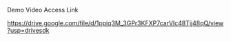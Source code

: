 Demo Video Access Link

https://drive.google.com/file/d/1ppiq3M_3GPr3KFXP7carVlc48Tjj48qQ/view?usp=drivesdk
